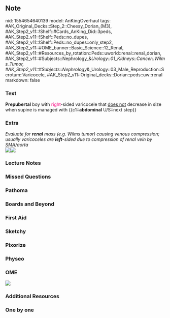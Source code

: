 ## Note
nid: 1554654640139
model: AnKingOverhaul
tags: #AK_Original_Decks::Step_2::Cheesy_Dorian_(M3), #AK_Step2_v11::!Shelf::#Cards_AnKing_Did::3peds, #AK_Step2_v11::!Shelf::Peds::no_dupes, #AK_Step2_v11::!Shelf::Peds::no_dupes::only_step2, #AK_Step2_v11::#OME_banner::Basic_Science::12_Renal, #AK_Step2_v11::#Resources_by_rotation::Peds::uworld::renal::renal_dorian, #AK_Step2_v11::#Subjects::Nephrology_&_Urology::01_Kidneys::Cancer::Wilms_Tumor, #AK_Step2_v11::#Subjects::Nephrology_&_Urology::03_Male_Reproduction::Scrotum::Varicocele, #AK_Step2_v11::Original_decks::Dorian::peds::uw::renal
markdown: false

### Text
<b>Prepubertal</b> boy with <font color=
"#FC0280">right</font>-sided varicocele that <u>does not</u>
decrease in size when supine is managed with {{c1::<b>abdominal</b>
U/S::next step}}

### Extra
<div>
  <div>
    <i>Evaluate for <b>renal</b> mass (e.g. Wilms tumor) causing
    venous compression; usually varicoceles are <b>left</b>-sided
    due to compression of renal vein by SMA/aorta</i>
  </div>
  <div>
    <i><img src="paste-6682857443426305.jpg"><img src=
    "paste-1616780309037059.jpg"></i>
  </div>
</div>

### Lecture Notes


### Missed Questions


### Pathoma


### Boards and Beyond


### First Aid


### Sketchy


### Pixorize


### Physeo


### OME
<div class="ome-widget">
  <a href="https://onlinemeded.org/spa/renal?ref=anki"><img src=
  "_OME_AnkiFlashcards_Topic_5.png"></a>
</div>

### Additional Resources


### One by one

